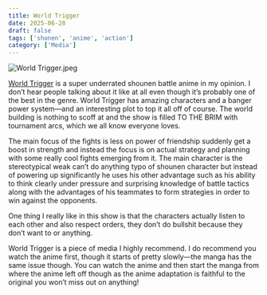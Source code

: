 ```yaml
---
title: World Trigger
date: 2025-06-28
draft: false
tags: ['shonen', 'anime', 'action']
category: ['Media']
---
```


![World Trigger.jpeg](/images/World_Trigger.jpeg)

[World Trigger](https://anilist.co/manga/78151/) is a super underrated shounen battle anime in my opinion. I don’t hear people talking about it like at all even though it’s probably one of the best in the genre. World Trigger has amazing characters and a banger power system—and an interesting plot to top it all off of course. The world building is nothing to scoff at and the show is filled TO THE BRIM with tournament arcs, which we all know everyone loves. 

The main focus of the fights is less on power of friendship suddenly get a boost in strength and instead the focus is on actual strategy and planning with some really cool fights emerging from it. The main character is the stereotypical weak can’t do anything typo of shounen character but instead of powering up significantly he uses his other advantage such as his ability to think clearly under pressure and surprising knowledge of battle tactics along with the advantages of his teammates to form strategies in order to win against the opponents.

One thing I really like in this show is that the characters actually listen to each other and also respect orders, they don’t do bullshit because they don’t want to or anything. 

World Trigger is a piece of media I highly recommend. I do recommend you watch the anime first, though it starts of pretty slowly—the manga has the same issue though. You can watch the anime and then start the manga from where the anime left off though as the anime adaptation is faithful to the original you won’t miss out on anything!
